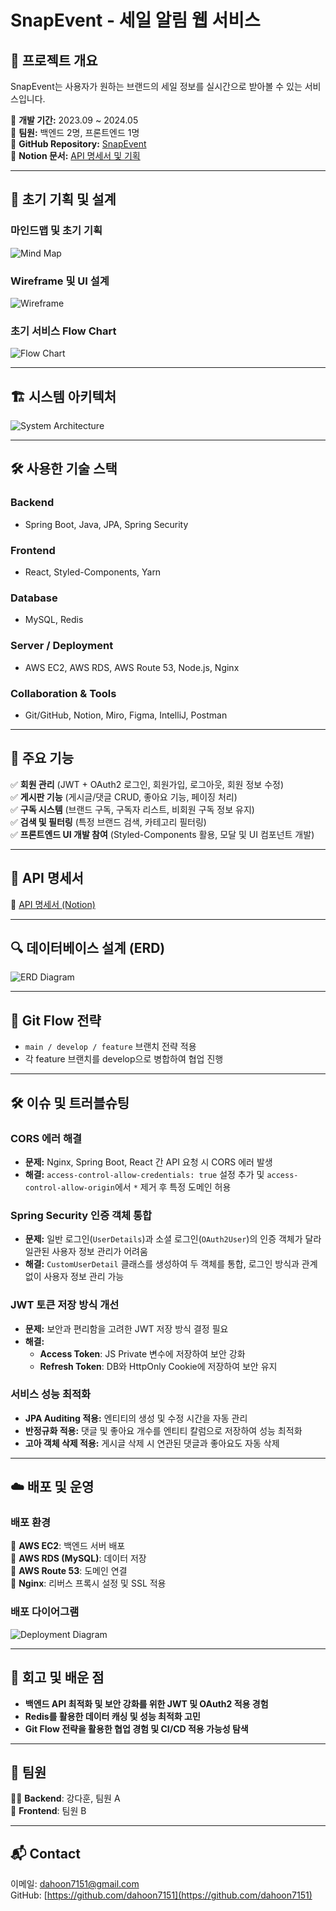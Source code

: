 # SnapEvent - 세일 알림 웹 서비스

## 🛒 프로젝트 개요
SnapEvent는 사용자가 원하는 브랜드의 세일 정보를 실시간으로 받아볼 수 있는 서비스입니다.

📅 **개발 기간:** 2023.09 ~ 2024.05  
👥 **팀원:** 백엔드 2명, 프론트엔드 1명  
🔗 **GitHub Repository:** [SnapEvent](https://github.com/Team-3-SnapEvent)  
🔗 **Notion 문서:** [API 명세서 및 기획](https://www.notion.so/Team-3-23F-67780bfed1bb41c09b89e51a0190e516?pvs=21)  

---

## 📌 초기 기획 및 설계

### **마인드맵 및 초기 기획**
![Mind Map](https://link-to-mind-map-image)

### **Wireframe 및 UI 설계**
![Wireframe](https://link-to-wireframe-image)

### **초기 서비스 Flow Chart**
![Flow Chart](https://link-to-flow-chart-image)

---

## 🏗 시스템 아키텍처
![System Architecture](https://link-to-system-architecture-image)

---

## 🛠 사용한 기술 스택
### **Backend**
- Spring Boot, Java, JPA, Spring Security
### **Frontend**
- React, Styled-Components, Yarn
### **Database**
- MySQL, Redis
### **Server / Deployment**
- AWS EC2, AWS RDS, AWS Route 53, Node.js, Nginx
### **Collaboration & Tools**
- Git/GitHub, Notion, Miro, Figma, IntelliJ, Postman

---

## 📌 주요 기능
✅ **회원 관리** (JWT + OAuth2 로그인, 회원가입, 로그아웃, 회원 정보 수정)  
✅ **게시판 기능** (게시글/댓글 CRUD, 좋아요 기능, 페이징 처리)  
✅ **구독 시스템** (브랜드 구독, 구독자 리스트, 비회원 구독 정보 유지)  
✅ **검색 및 필터링** (특정 브랜드 검색, 카테고리 필터링)  
✅ **프론트엔드 UI 개발 참여** (Styled-Components 활용, 모달 및 UI 컴포넌트 개발)  

---

## 📄 API 명세서
🔗 [API 명세서 (Notion)](https://www.notion.so/API-596be2293efd489387810d9e81c4c4aa?pvs=21)  

---

## 🔍 데이터베이스 설계 (ERD)
![ERD Diagram](https://github.com/user-attachments/assets/cb75c3c6-82fc-4d73-bbb9-1c49bf6913a9)

---

## 🔀 Git Flow 전략
- `main / develop / feature` 브랜치 전략 적용
- 각 feature 브랜치를 develop으로 병합하여 협업 진행

---

## 🛠 이슈 및 트러블슈팅

### **CORS 에러 해결**
- **문제:** Nginx, Spring Boot, React 간 API 요청 시 CORS 에러 발생
- **해결:** `access-control-allow-credentials: true` 설정 추가 및 `access-control-allow-origin`에서 `*` 제거 후 특정 도메인 허용

### **Spring Security 인증 객체 통합**
- **문제:** 일반 로그인(`UserDetails`)과 소셜 로그인(`OAuth2User`)의 인증 객체가 달라 일관된 사용자 정보 관리가 어려움
- **해결:** `CustomUserDetail` 클래스를 생성하여 두 객체를 통합, 로그인 방식과 관계없이 사용자 정보 관리 가능

### **JWT 토큰 저장 방식 개선**
- **문제:** 보안과 편리함을 고려한 JWT 저장 방식 결정 필요
- **해결:**
  - **Access Token**: JS Private 변수에 저장하여 보안 강화
  - **Refresh Token**: DB와 HttpOnly Cookie에 저장하여 보안 유지

### **서비스 성능 최적화**
- **JPA Auditing 적용:** 엔티티의 생성 및 수정 시간을 자동 관리
- **반정규화 적용:** 댓글 및 좋아요 개수를 엔티티 칼럼으로 저장하여 성능 최적화
- **고아 객체 삭제 적용:** 게시글 삭제 시 연관된 댓글과 좋아요도 자동 삭제

---

## ☁️ 배포 및 운영
### **배포 환경**
🔹 **AWS EC2**: 백엔드 서버 배포  
🔹 **AWS RDS (MySQL)**: 데이터 저장  
🔹 **AWS Route 53**: 도메인 연결  
🔹 **Nginx**: 리버스 프록시 설정 및 SSL 적용  

### **배포 다이어그램**
![Deployment Diagram](https://link-to-deployment-diagram-image)

---

## 📢 회고 및 배운 점
- **백엔드 API 최적화 및 보안 강화를 위한 JWT 및 OAuth2 적용 경험**  
- **Redis를 활용한 데이터 캐싱 및 성능 최적화 고민**  
- **Git Flow 전략을 활용한 협업 경험 및 CI/CD 적용 가능성 탐색**  

---

## 👥 팀원
👨‍💻 **Backend**: 강다훈, 팀원 A  
🎨 **Frontend**: 팀원 B  

---

## 📬 Contact
이메일: [dahoon7151@gmail.com](mailto:dahoon7151@gmail.com)  
GitHub: [https://github.com/dahoon7151](https://github.com/dahoon7151)  

